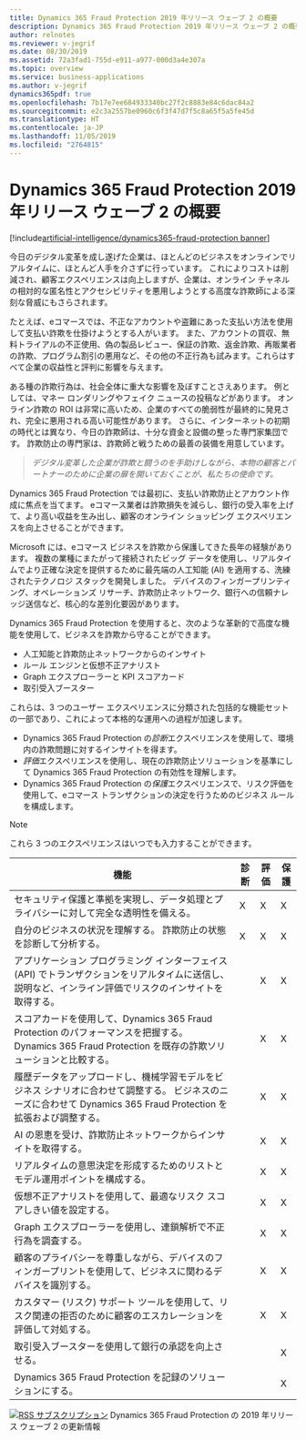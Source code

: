 ```yaml
---
title: Dynamics 365 Fraud Protection 2019 年リリース ウェーブ 2 の概要
description: Dynamics 365 Fraud Protection 2019 年リリース ウェーブ 2 の概要
author: relnotes
ms.reviewer: v-jegrif
ms.date: 08/30/2019
ms.assetid: 72a3fad1-755d-e911-a977-000d3a4e307a
ms.topic: overview
ms.service: business-applications
ms.author: v-jegrif
dynamics365pdf: true
ms.openlocfilehash: 7b17e7ee684933340bc27f2c8883e84c6dac84a2
ms.sourcegitcommit: e2c3a2557be0960c6f3f47d7f5c8a65f5a5fe45d
ms.translationtype: HT
ms.contentlocale: ja-JP
ms.lasthandoff: 11/05/2019
ms.locfileid: "2764815"
---
```

# <a name="overview-of-dynamics-365-fraud-protection-2019-release-wave-2"></a>Dynamics 365 Fraud Protection 2019 年リリース ウェーブ 2 の概要
[!include[artificial-intelligence/dynamics365-fraud-protection banner](../includes/artificial-intelligence/dynamics365-fraud-protection.md)]

<!--overview start-->
今日のデジタル変革を成し遂げた企業は、ほとんどのビジネスをオンラインでリアルタイムに、ほとんど人手を介さずに行っています。 これによりコストは削減され、顧客エクスペリエンスは向上しますが、企業は、オンライン チャネルの相対的な匿名性とアクセシビリティを悪用しようとする高度な詐欺師による深刻な脅威にもさらされます。

たとえば、eコマースでは、不正なアカウントや盗難にあった支払い方法を使用して支払い詐欺を仕掛けようとする人がいます。 また、アカウントの買収、無料トライアルの不正使用、偽の製品レビュー、保証の詐欺、返金詐欺、再販業者の詐欺、プログラム割引の悪用など、その他の不正行為も試みます。これらはすべて企業の収益性と評判に影響を与えます。

ある種の詐欺行為は、社会全体に重大な影響を及ぼすことさえあります。 例としては、マネー ロンダリングやフェイク ニュースの投稿などがあります。 オンライン詐欺の ROI は非常に高いため、企業のすべての脆弱性が最終的に発見され、完全に悪用される高い可能性があります。 さらに、インターネットの初期の時代とは異なり、今日の詐欺師は、十分な資金と設備の整った専門家集団です。 詐欺防止の専門家は、詐欺師と戦うための最善の装備を用意しています。

> *デジタル変革した企業が詐欺と闘うのを手助けしながら、本物の顧客とパートナーのために企業の扉を開いておくことが、私たちの使命です。*

Dynamics 365 Fraud Protection では最初に、支払い詐欺防止とアカウント作成に焦点を当てます。 eコマース業者は詐欺損失を減らし、銀行の受入率を上げて、より高い収益を生み出し、顧客のオンライン ショッピング エクスペリエンスを向上させることができます。

Microsoft には、eコマース ビジネスを詐欺から保護してきた長年の経験があります。 複数の業種にまたがって接続されたビッグ データを使用し、リアルタイムでより正確な決定を提供するために最先端の人工知能 (AI) を適用する、洗練されたテクノロジ スタックを開発しました。 デバイスのフィンガープリンティング、オペレーションズ リサーチ、詐欺防止ネットワーク、銀行への信頼ナレッジ送信など、核心的な差別化要因があります。

Dynamics 365 Fraud Protection を使用すると、次のような革新的で高度な機能を使用して、ビジネスを詐欺から守ることができます。

- 人工知能と詐欺防止ネットワークからのインサイト
- ルール エンジンと仮想不正アナリスト
- Graph エクスプローラーと KPI スコアカード
- 取引受入ブースター

これらは、3 つのユーザー エクスペリエンスに分類された包括的な機能セットの一部であり、これによって本格的な運用への過程が加速します。

- Dynamics 365 Fraud Protection の*診断*エクスペリエンスを使用して、環境内の詐欺問題に対するインサイトを得ます。
- *評価*エクスペリエンスを使用し、現在の詐欺防止ソリューションを基準にして Dynamics 365 Fraud Protection の有効性を理解します。
- Dynamics 365 Fraud Protection の*保護*エクスペリエンスで、リスク評価を使用して、eコマース トランザクションの決定を行うためのビジネス ルールを構成します。

> [!NOTE] 
> これら 3 つのエクスペリエンスはいつでも入力することができます。

| 機能 | 診断 | 評価 | 保護 |
|------------|----------|----------|---------|
| セキュリティ保護と準拠を実現し、データ処理とプライバシーに対して完全な透明性を備える。 | X | X | X |
| 自分のビジネスの状況を理解する。 詐欺防止の状態を診断して分析する。                                                                     | X        | X        | X       |
| アプリケーション プログラミング インターフェイス (API) でトランザクションをリアルタイムに送信し、説明など、インライン評価でリスクのインサイトを取得する。                                                    |          | X        | X       |
| スコアカードを使用して、Dynamics 365 Fraud Protection のパフォーマンスを把握する。 Dynamics 365 Fraud Protection を既存の詐欺ソリューションと比較する。                                       |          | X        | X       |
| 履歴データをアップロードし、機械学習モデルをビジネス シナリオに合わせて調整する。 ビジネスのニーズに合わせて Dynamics 365 Fraud Protection を拡張および調整する。  |          | X        | X       |
| AI の恩恵を受け、詐欺防止ネットワークからインサイトを取得する。                                                                                               |          | X        | X       |
| リアルタイムの意思決定を形成するためのリストとモデル運用ポイントを構成する。                                                      |          | X        | X       |
| 仮想不正アナリストを使用して、最適なリスク スコアしきい値を設定する。                                                                                                |          | X        | X       |
| Graph エクスプローラーを使用し、連鎖解析で不正行為を調査する。                                                                                                       |          | X        | X       |
| 顧客のプライバシーを尊重しながら、デバイスのフィンガープリントを使用して、ビジネスに関わるデバイスを識別する。                                                    |          | X        | X       |
| カスタマー (リスク) サポート ツールを使用して、リスク関連の拒否のために顧客のエスカレーションを評価して対処する。                                                                  |          | X        | X       |
| 取引受入ブースターを使用して銀行の承認を向上させる。                                                                                                |          |          | X       |
| Dynamics 365 Fraud Protection を記録のソリューションにする。                                                                                                              |          |          | X       |

[![RSS サブスクリプション](/dynamics365-release-plan/media/feed-icon.png "RSS サブスクリプション")](https://docs.microsoft.com/api/search/rss?locale=en-us&$filter=scopes%2Fany(t%3A%20t%20eq%20%27\dynamics365-fraud-protection-192%27)) Dynamics 365 Fraud Protection の 2019 年リリース ウェーブ 2 の更新情報
<!--overview end-->